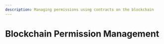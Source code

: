 ```yaml
---
description: Managing permissions using contracts on the blockchain
---
```


# Blockchain Permission Management

